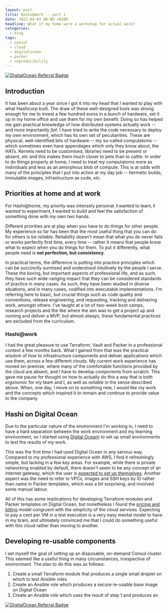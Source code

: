 ```yaml
---
layout: post
title: Hashi@work -- part 1
date: 2022-04-03 08:00 +0100
headline: What if my home were a workshop for actual work?
categories:
  - blog
tags:
  - consul
  - cloud
  - digitalocean
  - packer
  - reproducibility
---
```


<a href="https://www.digitalocean.com/?refcode=ed3b69c0eec6&utm_campaign=Referral_Invite&utm_medium=Referral_Program&utm_source=badge"><img src="https://web-platforms.sfo2.digitaloceanspaces.com/WWW/Badge%202.svg" alt="DigitalOcean Referral Badge" /></a>

## Introduction

It has been about a year since I got it into my head that I wanted to play with what Hashicorp built.
The draw of these well-designed tools was strong enough for me to invest a few hundred euros in a bunch of hardware, set it up in my home office and use them for my own benefit.
Doing so has helped me gain practical knowledge of how distributed systems actually work -- and more importantly _fail_.
I have tried to write the code necessary to deploy my own environment, which has its own set of peculiarities.
These are physical, well-identified bits of hardware -- my so-called computatoms -- which sometimes even have appendages which only they know about, the HATs.
Kernels need to be customised, libraries need to be present or absent, _etc_ and this makes them much closer to pets than to cattle.
In order to do things properly at home, I need to treat my computatoms more as individuals and less as an amorphous blob of compute.
This is at odds with many of the principles that I put into action at my day job -- hermetic builds, immutable images, infrastructure as code, _etc_.

## Priorities at home and at work

For Hashi@home, my priority was intensely personal. **I** wanted to learn, **I** wanted to experiment, **I** wanted to build and feel the satisfaction of something done with my own two hands.

Different priorities are at play when you have to do things for other people.
My experience so far has been that the most useful thing that you can do for others is be _reliable_.
Reliability doesn't mean that what you do never fails or works perfectly first time, every time -- rather it means that people know what to expect when you do things for them.
To put it differently, what people need is **not perfection, but consistency**.

In practical terms, the difference is putting into practice principles which can be succinctly surmised and understood intuitively by the people I serve.
These the boring, but important aspects of professional life, and as such, they have such wide-ranging impact that they can be considered standards of practice in many cases.
As such, they have been studied in diverse situations, and in many cases, codified into executable implementations.
I'm referring here to basic, but crucial things such as code quality and conventions, release engineering, and requesting, tracking and delivering work, amongst others.
I've taught at a lot of two-week boot camps, research projects and the like where the aim was to get a project up and running and deliver a MVP, but almost always, these fundamental practices are excluded from the curriculum.

### Hashi@work

I had the great pleasure to use Terraform, Vault and Packer in a professional context a few months back.
What I gained from that was the practical wisdom of how to infrastructure components and deliver applications which use them, across a few different clouds.
My current work experience has moved on-premise, where many of the comfortable functions provided by the cloud are absent, and I have to develop components from scratch.
This gave me pause for thought on how to actually do this a way that is both _ergonomic_ for my team and I, as well as _reliable_ in the sense described above.
When, one day, I move on to something new, I would like my work and the concepts which inspired it to remain and continue to provide value to the company.

## Hashi on Digital Ocean

Due to the particular nature of the environment I'm working in, I need to have a hard separation between the work environment and my learning environment, so I started using [Digital Ocean)](https://cloud.digitalocean.com) to set up small environments to test the results of my work.

This was the first time I had used Digital Ocean in any serious way.
Compared to my professional experience with AWS, I find it refreshingly simple, but lacking in a few key areas.
For example, while there is private networking enabled by default, there doesn't seem to be any concept of an internet gateway, which the user is [expected to set up themselves](https://docs.digitalocean.com/products/networking/vpc/resources/droplet-as-gateway/).
Another aspect was the need to refer to VPCs, images and SSH keys by ID rather than name in Packer templates, which was a bit surprising, and involved some manual labour.

All of this has some implications for developing Terraform modules and Packer templates on Digital Ocean, but nonetheless I found the [pricing and billing](https://www.digitalocean.com/pricing) model congruent with the simplicity of the cloud services.
Expecting to pay a cent per VM in a test execution is a very easy mental model to have in my brain, and ultimately convinced me that I could do something useful with this cloud rather than moving to another.

## Developing re-usable components

I set myself the goal of setting up an disposable, on-demand Consul cluster.
This seemed like a useful thing in many circumstances, irrespective of environment.
The plan to do this was as follows:

1. Create a small Terraform module that produces a single small droplet on which to test Ansible roles
1. Create an Ansible role which produces a secure re-usable base image on Digital Ocean
1. Create an Ansible role which uses the result of step 1 and produces an

<a href="https://www.digitalocean.com/?refcode=ed3b69c0eec6&utm_campaign=Referral_Invite&utm_medium=Referral_Program&utm_source=badge"><img src="https://web-platforms.sfo2.digitaloceanspaces.com/WWW/Badge%202.svg" alt="DigitalOcean Referral Badge" /></a>
